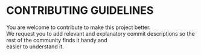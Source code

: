 # CONTRIBUTING GUIDELINES
You are welcome to contribute to make this project better.  
We request you to add relevant and explanatory commit descriptions so the rest of the community finds it handy and  
easier to understand it.
